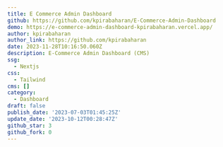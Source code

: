 ```yaml
---
title: E Commerce Admin Dashboard
github: https://github.com/kpirabaharan/E-Commerce-Admin-Dashboard
demo: https://e-commerce-admin-dashboard-kpirabaharan.vercel.app/
author: kpirabaharan
author_link: https://github.com/kpirabaharan
date: 2023-11-28T10:16:50.060Z
description: E-Commerce Admin Dashboard (CMS)
ssg:
  - Nextjs
css:
  - Tailwind
cms: []
category:
  - Dashboard
draft: false
publish_date: '2023-07-03T01:45:25Z'
update_date: '2023-10-12T00:28:47Z'
github_star: 3
github_fork: 0
---
```

